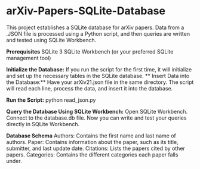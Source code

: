 # arXiv-Papers-SQLite-Database
This project establishes a SQLite database for arXiv papers. Data from a .JSON file is processed using a Python script, and then queries are written and tested using SQLite Workbench.

**Prerequisites**
SQLite 3
SQLite Workbench (or your preferred SQLite management tool)

**Initialize the Database:**
If you run the script for the first time, it will initialize and set up the necessary tables in the SQLite database.
**
Insert Data into the Database:**
Have your arXiv21.json file in the same directory. The script will read each line, process the data, and insert it into the database.

**Run the Script:**
python read_json.py

**Query the Database Using SQLite Workbench:**
Open SQLite Workbench.
Connect to the database.db file.
Now you can write and test your queries directly in SQLite Workbench.

**Database Schema**
Authors: Contains the first name and last name of authors.
Paper: Contains information about the paper, such as its title, submitter, and last update date.
Citations: Lists the papers cited by other papers.
Categories: Contains the different categories each paper falls under.
